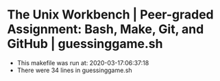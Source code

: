 # The Unix Workbench | Peer-graded Assignment: Bash, Make, Git, and GitHub | guessinggame.sh
* This makefile was run at: 2020-03-17:06:37:18
* There were 34 lines in guessinggame.sh
